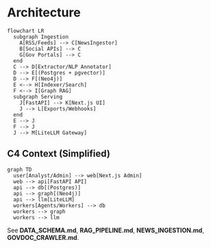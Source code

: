 # Architecture

```mermaid
flowchart LR
  subgraph Ingestion
    A[RSS/Feeds] --> C[NewsIngestor]
    B[Social APIs] --> C
    G[Gov Portals] --> C
  end
  C --> D[Extractor/NLP Annotator]
  D --> E[(Postgres + pgvector)]
  D --> F[(Neo4j)]
  E <--> H[Indexer/Search]
  F <--> I[Graph RAG]
  subgraph Serving
    J[FastAPI] --> K[Next.js UI]
    J --> L[Exports/Webhooks]
  end
  E --> J
  F --> J
  J --> M[LiteLLM Gateway]
```

## C4 Context (Simplified)

```mermaid
graph TD
  user[Analyst/Admin] --> web[Next.js Admin]
  web --> api[FastAPI API]
  api --> db[(Postgres)]
  api --> graph[(Neo4j)]
  api --> llm[LiteLLM]
  workers[Agents/Workers] --> db
  workers --> graph
  workers --> llm
```

See **DATA_SCHEMA.md**, **RAG_PIPELINE.md**, **NEWS_INGESTION.md**, **GOVDOC_CRAWLER.md**.
